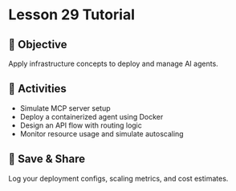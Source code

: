 # Lesson 29 Tutorial

## 🎯 Objective

Apply infrastructure concepts to deploy and manage AI agents.

## 🧩 Activities

- Simulate MCP server setup
- Deploy a containerized agent using Docker
- Design an API flow with routing logic
- Monitor resource usage and simulate autoscaling

## 💾 Save & Share

Log your deployment configs, scaling metrics, and cost estimates.
